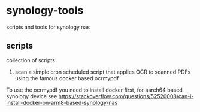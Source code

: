 # synology-tools
scripts and tools for synology nas

## scripts

collection of scripts

1. scan a simple cron scheduled script that applies OCR to scanned PDFs using the famous docker based ocrmypdf

To use the ocrmypdf you need to install docker first, for aarch64 based synology device see
https://stackoverflow.com/questions/52520008/can-i-install-docker-on-arm8-based-synology-nas

